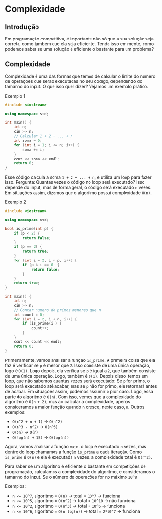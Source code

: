 # Complexidade

## Introdução

Em programação competitiva, é importante não só que a sua solução seja correta, como também que ela seja eficiente.
Tendo isso em mente, como podemos saber se uma solução é eficiente o bastante para um problema?

## Complexidade

Complexidade é uma das formas que temos de calcular o limite do número de operações que serão executadas no seu código, dependendo do tamanho do input.
O que isso quer dizer? Vejamos um exemplo prático.

Exemplo 1
```cpp
#include <iostream>

using namespace std;

int main() {
    int n;
    cin >> n;
    // Calcular 1 + 2 + ... + n
    int soma = 0;
    for (int i = 1; i <= n; i++) {
        soma += i;
    }
    cout << soma << endl;
    return 0;
}
```

Esse código calcula a soma `1 + 2 + ... + n`, e utiliza um loop para fazer isso. Pergunta: Quantas vezes o código no loop será executado?
Isso depende do input, mas de forma geral, o código será executado `n` vezes.
Em situações assim, dizemos que o algoritmo possui complexidade `O(n)`.

Exemplo 2
```cpp
#include <iostream>

using namespace std;

bool is_prime(int p) {
    if (p < 2) {
        return false;
    }
    if (p == 2) {
        return true;
    }
    for (int i = 2; i < p; i++) {
        if (p % i == 0) {
            return false;
        }
    }
    return true;
}

int main() {
    int n;
    cin >> n;
    // Contar numero de primos menores que n
    int count = 0;
    for (int i = 2; i < n; i++) {
        if (is_prime(i)) {
            count++;
        }
    }
    cout << count << endl;
    return 0;
}
```

Primeiramente, vamos analisar a função `is_prime`. A primeira coisa que ela faz é verificar se `p` é menor que `2`. Isso consiste de uma única operação, logo é `O(1)`. Logo depois, ela verifica se `p` é igual a `2`, que também consiste de uma única operação. Logo, também é `O(1)`.
Depois disso, temos um loop, que não sabemos quantas vezes será executado: Se `p` for primo, o loop será executado até acabar, mas se `p` não for primo, ele retornará antes de acabar. Em situações assim, podemos assumir o pior caso. Logo, essa parte do algoritmo é `O(n)`.
Com isso, vemos que a complexidade do algoritmo é `O(n + 2)`, mas ao calcular a complexidade, apenas consideramos a maior função quando `n` cresce, neste caso, `n`.
Outros exemplos: 
- `O(n^2 + n + 1)` -> `O(n^2)`
- `O(n^3 - n^2)` -> `O(n^3)`
- `O(5n)` -> `O(n)`
- `O(log(n) + 15)` -> `O(log(n))`

Agora, vamos analisar a função `main`. o loop é executado `n` vezes, mas dentro do loop chamamos a função `is_prime` a cada iteração. Como `is_prime` é `O(n)` e ela é executada `n` vezes, a complexidade total é `O(n^2)`.

Para saber se um algoritmo é eficiente o bastante em competições de programação, calculamos a complexidade do algoritmo, e consideramos o tamanho do input. Se o número de operações for no máximo `10^8`

Exemplos:
- `n <= 10^7`, algoritmo = `O(n)` -> total = `10^7` -> funciona
- `n <= 10^5`, algoritmo = `O(n^2)` -> total = `10^10` -> não funciona
- `n <= 10^2`, algoritmo = `O(n^3)` -> total = `10^6` -> funciona
- `n <= 10^6`, algoritmo = `O(n log(n))` -> total = `2*10^7` -> funciona

